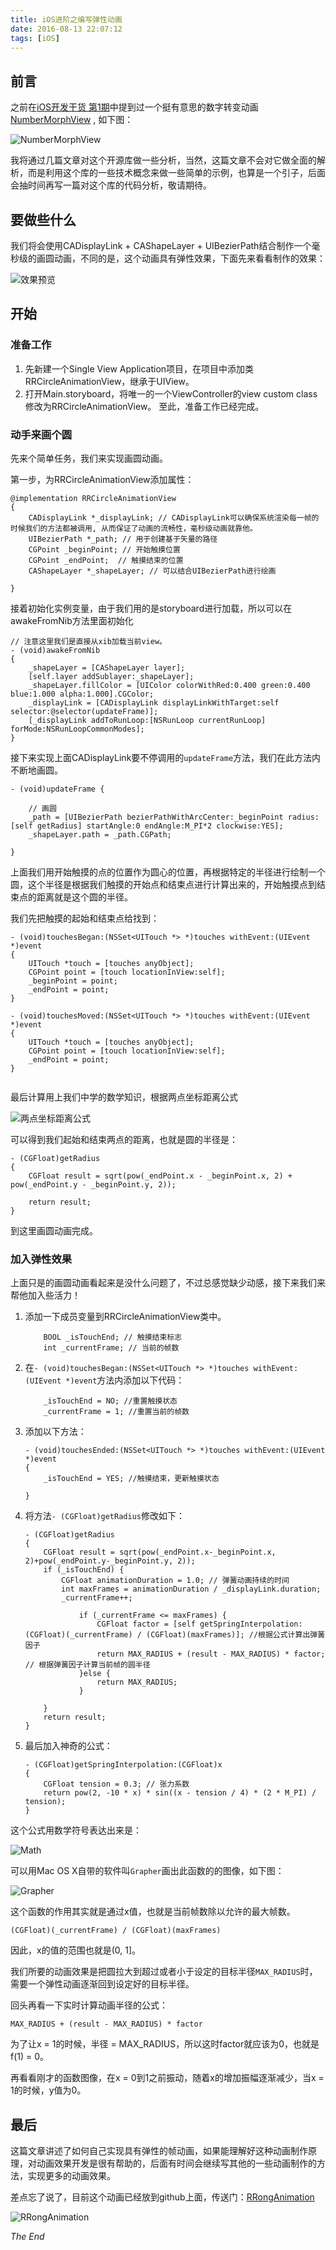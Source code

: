 ```yaml
---
title: iOS进阶之编写弹性动画
date: 2016-08-13 22:07:12
tags: [iOS]
---
```


## 前言

之前在[iOS开发干货 第1期](http://blog.devlong.com/2016/04/30/library-share/)中提到过一个挺有意思的数字转变动画[NumberMorphView](https://github.com/me-abhinav/NumberMorphView) , 如下图：

![NumberMorphView](https://raw.githubusercontent.com/me-abhinav/NumberMorphView/dev/sample.gif)

<!-- more -->

我将通过几篇文章对这个开源库做一些分析，当然，这篇文章不会对它做全面的解析，而是利用这个库的一些技术概念来做一些简单的示例，也算是一个引子，后面会抽时间再写一篇对这个库的代码分析，敬请期待。

## 要做些什么

我们将会使用CADisplayLink + CAShapeLayer + UIBezierPath结合制作一个毫秒级的画圆动画，不同的是，这个动画具有弹性效果，下面先来看看制作的效果：

![效果预览](/blogImages/step_01.gif)

## 开始
### 准备工作
1. 先新建一个Single View Application项目，在项目中添加类RRCircleAnimationView，继承于UIView。
2. 打开Main.storyboard，将唯一的一个ViewController的view custom class修改为RRCircleAnimationView。
至此，准备工作已经完成。

### 动手来画个圆
先来个简单任务，我们来实现画圆动画。

第一步，为RRCircleAnimationView添加属性：

``` objc
@implementation RRCircleAnimationView
{
    CADisplayLink *_displayLink; // CADisplayLink可以确保系统渲染每一帧的时候我们的方法都被调用, 从而保证了动画的流畅性，毫秒级动画就靠他。
    UIBezierPath *_path; // 用于创建基于矢量的路径
    CGPoint _beginPoint; // 开始触摸位置
    CGPoint _endPoint;  // 触摸结束的位置
    CAShapeLayer *_shapeLayer; // 可以结合UIBezierPath进行绘画

}
```

接着初始化实例变量，由于我们用的是storyboard进行加载，所以可以在awakeFromNib方法里面初始化

``` objc
// 注意这里我们是直接从xib加载当前view。
- (void)awakeFromNib
{
    _shapeLayer = [CAShapeLayer layer];
    [self.layer addSublayer:_shapeLayer];
    _shapeLayer.fillColor = [UIColor colorWithRed:0.400 green:0.400 blue:1.000 alpha:1.000].CGColor;
    _displayLink = [CADisplayLink displayLinkWithTarget:self selector:@selector(updateFrame)];
    [_displayLink addToRunLoop:[NSRunLoop currentRunLoop] forMode:NSRunLoopCommonModes];
}
```

接下来实现上面CADisplayLink要不停调用的`updateFrame`方法，我们在此方法内不断地画圆。

``` objc
- (void)updateFrame {

    // 画圆
    _path = [UIBezierPath bezierPathWithArcCenter:_beginPoint radius:[self getRadius] startAngle:0 endAngle:M_PI*2 clockwise:YES];
    _shapeLayer.path = _path.CGPath;

}
```

上面我们用开始触摸的点的位置作为圆心的位置，再根据特定的半径进行绘制一个圆，这个半径是根据我们触摸的开始点和结束点进行计算出来的，开始触摸点到结束点的距离就是这个圆的半径。

我们先把触摸的起始和结束点给找到：

``` objc
- (void)touchesBegan:(NSSet<UITouch *> *)touches withEvent:(UIEvent *)event
{
    UITouch *touch = [touches anyObject];
    CGPoint point = [touch locationInView:self];
    _beginPoint = point;
    _endPoint = point;
}

- (void)touchesMoved:(NSSet<UITouch *> *)touches withEvent:(UIEvent *)event
{
    UITouch *touch = [touches anyObject];
    CGPoint point = [touch locationInView:self];
    _endPoint = point;
}


```

最后计算用上我们中学的数学知识，根据两点坐标距离公式

![两点坐标距离公式](/blogImages/distance.jpg)

可以得到我们起始和结束两点的距离，也就是圆的半径是：

``` objc
- (CGFloat)getRadius
{
    CGFloat result = sqrt(pow(_endPoint.x - _beginPoint.x, 2) + pow(_endPoint.y - _beginPoint.y, 2));

    return result;
}
```

到这里画圆动画完成。

### 加入弹性效果
上面只是的画圆动画看起来是没什么问题了，不过总感觉缺少动感，接下来我们来帮他加入些活力！

1. 添加一下成员变量到RRCircleAnimationView类中。

	```objc
	    BOOL _isTouchEnd; // 触摸结束标志
	    int _currentFrame; // 当前的帧数
	```

2. 在`- (void)touchesBegan:(NSSet<UITouch *> *)touches withEvent:(UIEvent *)event`方法内添加以下代码：

	```objc
	    _isTouchEnd = NO; //重置触摸状态
	    _currentFrame = 1; //重置当前的帧数
	```

3. 添加以下方法：
 
	```objc
	- (void)touchesEnded:(NSSet<UITouch *> *)touches withEvent:(UIEvent *)event
	{
	    _isTouchEnd = YES; //触摸结束，更新触摸状态
	    
	}
	```

4. 将方法`- (CGFloat)getRadius`修改如下：

	```objc
	- (CGFloat)getRadius
	{
	    CGFloat result = sqrt(pow(_endPoint.x-_beginPoint.x, 2)+pow(_endPoint.y-_beginPoint.y, 2));
	    if (_isTouchEnd) {
	        CGFloat animationDuration = 1.0; // 弹簧动画持续的时间
	        int maxFrames = animationDuration / _displayLink.duration;
	        _currentFrame++;
	
	            if (_currentFrame <= maxFrames) {
	                CGFloat factor = [self getSpringInterpolation:(CGFloat)(_currentFrame) / (CGFloat)(maxFrames)]; //根据公式计算出弹簧因子
	                return MAX_RADIUS + (result - MAX_RADIUS) * factor; // 根据弹簧因子计算当前帧的圆半径
	            }else {
	                return MAX_RADIUS;
	            }
	
	    }
	    return result;
	}
	```

5. 最后加入神奇的公式：

	```objc
	- (CGFloat)getSpringInterpolation:(CGFloat)x
	{
	    CGFloat tension = 0.3; // 张力系数
	    return pow(2, -10 * x) * sin((x - tension / 4) * (2 * M_PI) / tension);
	}
	```

这个公式用数学符号表达出来是：

![Math](/blogImages/math_spring.png)


可以用Mac OS X自带的软件叫`Grapher`画出此函数的的图像，如下图：

![Grapher](/blogImages/math_graph.png)

这个函数的作用其实就是通过x值，也就是当前帧数除以允许的最大帧数。

```objc
(CGFloat)(_currentFrame) / (CGFloat)(maxFrames)
```

因此，x的值的范围也就是(0, 1]。

我们所要的动画效果是把圆拉大到超过或者小于设定的目标半径`MAX_RADIUS`时，需要一个弹性动画逐渐回到设定好的目标半径。

回头再看一下实时计算动画半径的公式：

```objc
MAX_RADIUS + (result - MAX_RADIUS) * factor
```

为了让x = 1的时候，半径 = MAX_RADIUS，所以这时factor就应该为0，也就是f(1) = 0。

再看看刚才的函数图像，在x = 0到1之前振动，随着x的增加振幅逐渐减少，当x = 1的时候，y值为0。

## 最后
这篇文章讲述了如何自己实现具有弹性的帧动画，如果能理解好这种动画制作原理，对动画效果开发是很有帮助的，后面有时间会继续写其他的一些动画制作的方法，实现更多的动画效果。

差点忘了说了，目前这个动画已经放到github上面，传送门：[RRongAnimation](https://github.com/MellongLau/RRongAnimation)

![RRongAnimation](https://raw.github.com/MellongLau/RRongAnimation/master/Screenshots/screenshot.gif)

*The End*
